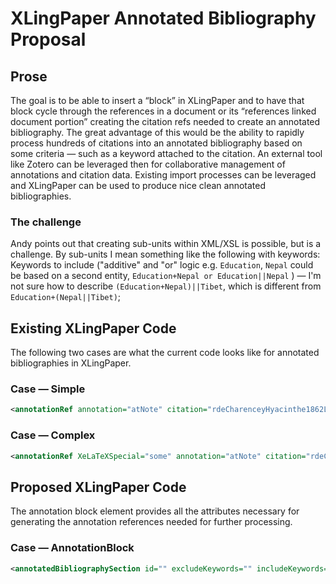 # XLingPaper Annotated Bibliography Proposal
## Prose
The goal is to be able to insert a “block” in XLingPaper and to have that block cycle through the references in a document or its “references linked document portion” creating the citation refs needed to create an annotated bibliography. The great advantage of this would be the ability to rapidly process hundreds of citations into an annotated bibliography based on some criteria — such as a keyword attached to the citation. An external tool like Zotero can be leveraged then for collaborative management of annotations and citation data. Existing import processes can be leveraged and XLingPaper can be used to produce nice clean annotated bibliographies.
### The challenge
Andy points out that creating sub-units within XML/XSL is possible, but is a challenge. By sub-units I mean something like the following with keywords: Keywords to include ("additive" and "or" logic e.g. `Education`, `Nepal` could be based on a second entity, `Education+Nepal or Education||Nepal` ) — I'm not sure how to describe `(Education+Nepal)||Tibet`, which is different from `Education+(Nepal||Tibet)`;
## Existing XLingPaper Code
The following two cases are what the current code looks like for annotated bibliographies in XLingPaper. 
### Case — Simple
```XML
<annotationRef annotation="atNote" citation="rdeCharenceyHyacinthe1862LesDi"></annotationRef>

```
### Case — Complex
```XML
<annotationRef XeLaTeXSpecial="some" annotation="atNote" citation="rdeCharenceyHyacinthe1862LesDi" cssSpecial="some2" xsl-foSpecial="some3"></annotationRef>

```

## Proposed XLingPaper Code
The annotation block element provides all the attributes necessary for generating the annotation references needed for further processing.

### Case — AnnotationBlock
```XML
<annotatedBibliographySection id="" excludeKeywords="" includeKeywords="" excludeLanguages="" includeLanguages="" excludeTypes="" includeTypes="" languageKeywordInteraction="additive||filter1||filter2" annotationType="" sortOrder="asc||dec||appearance" sortElement="pubDate||author||type||accessDate" numberEntries="false||perDocument||perSection||manual" startNumber=""></annotatedBibliographySection>

```
